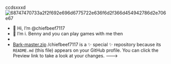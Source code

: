 ccdsxxxd
![68747470733a2f2f692e696d6775722e636f6d2f366d454942786d2e706e67](https://github.com/user-attachments/assets/f4baedd2-15fc-4458-bf79-b220fc9f287c)
- 👋 Hi, I’m @chiefbeef7117
- 👀 I’m i.       Benny and you can play games with me then
-
- [Bark-master.zip](https://github.com/user-attachments/files/16930010/Bark-master.zip)
/chiefbeef7117 is a ✨ special ✨ repository because its `README.md` (this file) appears on your GitHub profile.
You can click the Preview link to take a look at your changes.
--->
